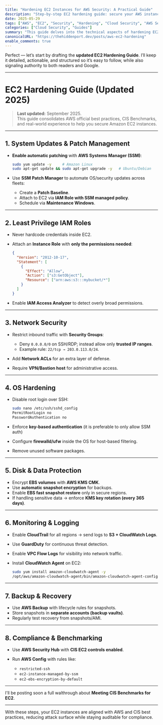 ```yaml
---
title: "Hardening EC2 Instances for AWS Security: A Practical Guide"
description: "Step-by-step EC2 hardening guide: secure your AWS instances with IAM least privilege, OS hardening, encryption, logging, and compliance checks aligned with AWS and CIS best practices."
date: 2025-05-29
tags: ["AWS", "EC2", "Security", "Hardening", "Cloud Security", "AWS Security Best Practices", "EC2 Compliance", "CIS Benchmark AWS"]
categories: ["Cloud Security", "Guides"]
summary: "This guide delves into the technical aspects of hardening EC2 instances, covering topics from instance selection to monitoring and automation, aligning with AWS's security recommendations."
canonicalURL: "https://thehiddenport.dev/posts/aws-ec2-hardening"
enable_comments: true
---
```


Perfect — let’s start by drafting the **updated EC2 Hardening Guide**.
I’ll keep it detailed, actionable, and structured so it’s easy to follow, while also signaling authority to both readers and Google.

---

# EC2 Hardening Guide (Updated 2025)

> **Last updated:** September 2025. </br>
> This guide consolidates AWS official best practices, CIS Benchmarks, and real-world experience to help you secure Amazon EC2 instances.

---

## 1. System Updates & Patch Management

* **Enable automatic patching** with **AWS Systems Manager (SSM)**:

  ```bash
  sudo yum update -y     # Amazon Linux
  sudo apt-get update && sudo apt-get upgrade -y   # Ubuntu/Debian
  ```
* Use **SSM Patch Manager** to automate OS/security updates across fleets:

  * Create a **Patch Baseline**.
  * Attach to EC2 via **IAM Role with SSM managed policy**.
  * Schedule via **Maintenance Windows**.

---

## 2. Least Privilege IAM Roles

* Never hardcode credentials inside EC2.
* Attach an **Instance Role** with **only the permissions needed**:

  ```json
  {
    "Version": "2012-10-17",
    "Statement": [
      {
        "Effect": "Allow",
        "Action": ["s3:GetObject"],
        "Resource": ["arn:aws:s3:::mybucket/*"]
      }
    ]
  }
  ```
* Enable **IAM Access Analyzer** to detect overly broad permissions.

---

## 3. Network Security

* Restrict inbound traffic with **Security Groups**:

  * Deny `0.0.0.0/0` on SSH/RDP; instead allow only **trusted IP ranges**.
  * Example rule: `22/tcp → 203.0.113.0/24`.
* Add **Network ACLs** for an extra layer of defense.
* Require **VPN/Bastion host** for administrative access.

---

## 4. OS Hardening

* Disable root login over SSH:

  ```bash
  sudo nano /etc/ssh/sshd_config
  PermitRootLogin no
  PasswordAuthentication no
  ```
* Enforce **key-based authentication** (it is preferable to only allow SSM auth)
* Configure **firewalld/ufw** inside the OS for host-based filtering.
* Remove unused software packages.

---

## 5. Disk & Data Protection

* Encrypt **EBS volumes** with **AWS KMS CMK**.
* Use **automatic snapshot encryption** for backups.
* Enable **EBS fast snapshot restore** only in secure regions.
* If handling sensitive data → enforce **KMS key rotation (every 365 days)**.

---

## 6. Monitoring & Logging

* Enable **CloudTrail** for all regions → send logs to **S3 + CloudWatch Logs**.
* Use **GuardDuty** for continuous threat detection.
* Enable **VPC Flow Logs** for visibility into network traffic.
* Install **CloudWatch Agent** on EC2:

  ```bash
  sudo yum install amazon-cloudwatch-agent -y
  /opt/aws/amazon-cloudwatch-agent/bin/amazon-cloudwatch-agent-config-wizard
  ```

---

## 7. Backup & Recovery

* Use **AWS Backup** with lifecycle rules for snapshots.
* Store snapshots in **separate accounts (backup vaults)**.
* Regularly test recovery from snapshots/AMI.

---

## 8. Compliance & Benchmarking

* Use **AWS Security Hub** with **CIS EC2 controls enabled**.
* Run **AWS Config** with rules like:

  * `restricted-ssh`
  * `ec2-instance-managed-by-ssm`
  * `ec2-ebs-encryption-by-default`

---

I'll be posting soon a full walthrough about **Meeting CIS Benchmarks for EC2**.

---

With these steps, your EC2 instances are aligned with AWS and CIS best practices, reducing attack surface while staying auditable for compliance.
